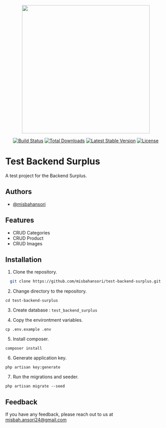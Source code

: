 <p align="center"><a href="https://laravel.com" target="_blank"><img src="https://raw.githubusercontent.com/laravel/art/master/logo-lockup/5%20SVG/2%20CMYK/1%20Full%20Color/laravel-logolockup-cmyk-red.svg" width="400"></a></p>

<p align="center">
<a href="https://travis-ci.org/laravel/framework"><img src="https://travis-ci.org/laravel/framework.svg" alt="Build Status"></a>
<a href="https://packagist.org/packages/laravel/framework"><img src="https://img.shields.io/packagist/dt/laravel/framework" alt="Total Downloads"></a>
<a href="https://packagist.org/packages/laravel/framework"><img src="https://img.shields.io/packagist/v/laravel/framework" alt="Latest Stable Version"></a>
<a href="https://packagist.org/packages/laravel/framework"><img src="https://img.shields.io/packagist/l/laravel/framework" alt="License"></a>
</p>

# Test Backend Surplus

A test project for the Backend Surplus.

## Authors

- [@misbahansori](https://www.github.com/misbahansori)


## Features

- CRUD Categories
- CRUD Product
- CRUD Images

## Installation

1. Clone the repository.
```bash
  git clone https://github.com/misbahansori/test-backend-surplus.git
```

2. Change directory to the repository.
```
cd test-backend-surplus
```

3. Create database : `test_backend_surplus`

4. Copy the environtment variables.
```
cp .env.example .env
```

5. Install composer.
```
composer install
```

6. Generate application key.
```
php artisan key:generate
```

7. Run the migrations and seeder.
```
php artisan migrate --seed
```



## Feedback

If you have any feedback, please reach out to us at misbah.ansori24@gmail.com

